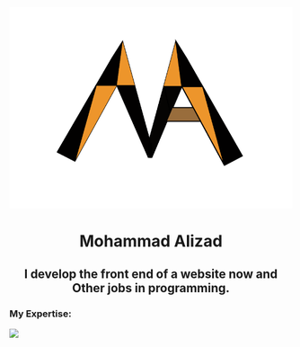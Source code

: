 <div align='center'>
<img src='./Artboard 1.png'>
<h1>Mohammad Alizad</h1>
<h2>I develop the front end of a website now and Other jobs in programming.</h2>
</div>
<h3>My Expertise: </h3>
<img src='https://skillicons.dev/icons?i=html,css,tailwindcss,bootstrap,sass,python&perline=3'>
